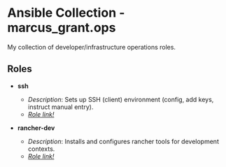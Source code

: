# Ansible Collection - marcus_grant.ops

My collection of developer/infrastructure operations roles.

## Roles

* **ssh**
  * *Description*:
    Sets up SSH (client) environment (config, add keys, instruct manual entry).
  * [*Role link!*](./roles/ssh/)

* **rancher-dev**
  * *Description*:
    Installs and configures rancher tools for development contexts.
  * [*Role link!*](./roles/containerd-dev/)

